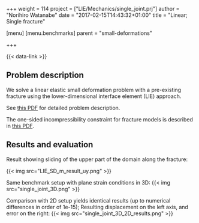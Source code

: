 +++
weight = 114
project = ["LIE/Mechanics/single_joint.prj"]
author = "Norihiro Watanabe"
date = "2017-02-15T14:43:32+01:00"
title = "Linear; Single fracture"

[menu]
  [menu.benchmarks]
    parent = "small-deformations"

+++

{{< data-link >}}

## Problem description

We solve a linear elastic small deformation problem with a pre-existing fracture using the lower-dimensional interface element (LIE) approach.

See [this PDF](LIE_small_deformation.pdf) for detailed problem description.

The one-sided incompressibility constraint for fracture models is described in
[this PDF](LIE_fracture_incompressibility.pdf).

## Results and evaluation

Result showing sliding of the upper part of the domain along the fracture:

{{< img src="LIE_SD_m_result_uy.png" >}}

Same benchmark setup with plane strain conditions in 3D:
{{< img src="single_joint_3D.png" >}}

Comparison with 2D setup yields identical results (up to numerical differences
in order of 1e-15); Resulting displacement on the left axis, and error on the
right:
{{< img src="single_joint_3D_2D_results.png" >}}
